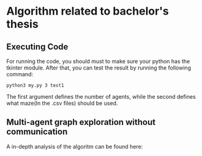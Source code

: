 # Algorithm related to bachelor's thesis

## Executing Code

For running the code, you should must to make sure your python has the tkinter module.
After that, you can test the result by running the following command:

```python3 my.py 3 test1```

The first argument defines the number of agents, while the second defines what maze(In the .csv files) should
be used.

## Multi-agent graph exploration without communication

A in-depth analysis of the algoritm can be found here:

